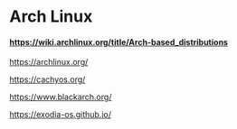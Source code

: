 
# Arch Linux

  #### https://wiki.archlinux.org/title/Arch-based_distributions
  
  https://archlinux.org/
  
  https://cachyos.org/
  
  https://www.blackarch.org/
  
  https://exodia-os.github.io/
  
